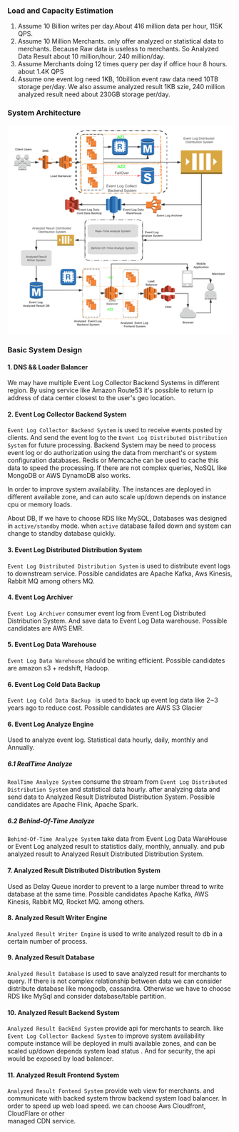 ### Load and Capacity Estimation
1. Assume 10 Billion writes per day.About 416 million data per hour, 115K QPS.
2. Assume 10 Million Merchants. only offer analyzed or statistical data to merchants. Because 
Raw data is useless to merchants. So Analyzed Data Result about 10 million/hour. 240 million/day.
3. Assume Merchants doing 12 times query per day if office hour 8 hours. about  1.4K QPS
4. Assume one event log need 1KB, 10billion event raw data need 10TB storage per/day. 
   We also assume analyzed result 1KB szie, 240 million analyzed result need about 230GB storage per/day.


### System Architecture
![avatar](./images/architecture.png)

### Basic System Design

#### 1. DNS && Loader Balancer

We may have multiple Event Log Collector Backend Systems in different region. By using service like 
Amazon Route53 it's possible to return ip address of data center closest to the user's geo location.

#### 2. Event Log Collector Backend System
```Event Log Collector Backend System``` is used to receive events posted by clients. And send the event log
to the ```Event Log Distributed Distribution System``` for future processing. Backend System may be need to process event log or do authorization using the data from
 merchant's or system configuration databases. Redis or Memcache can be used to cache this data to speed
 the processing.  If there are not complex queries, NoSQL like MongoDB or AWS DynamoDB also works.
 
 In order to improve system availability. The instances are deployed in different available zone, and can 
 auto scale up/down depends on instance cpu or memory loads.
 
 About DB, If we have to choose RDS like MySQL,  Databases was designed in ```active/standby``` mode. 
 when ```active``` database failed down and system can change to standby database quickly.
 
 
 #### 3. Event Log Distributed Distribution System
 ```Event Log Distributed Distribution System``` is used to distribute event logs to downstream service.
 Possible candidates are Apache Kafka, Aws Kinesis, Rabbit MQ among others MQ.
  
 #### 4. Event Log Archiver
 ```Event Log Archiver``` consumer event log from Event Log Distributed Distribution System. And save data to Event Log Data warehouse. 
 Possible candidates are AWS EMR.

#### 5. Event Log Data Warehouse 
```Event Log Data Warehouse``` should be writing efficient. Possible candidates are amazon s3 + redshift, Hadoop.

#### 6. Event Log Cold Data Backup
```Event Log Cold Data Backup ``` is used to back up event log data like 2~3 years ago to reduce cost.
Possible candidates  are AWS S3 Glacier

#### 6. Event Log Analyze Engine
Used to analyze event log. Statistical data hourly, daily, monthly and Annually.

##### 6.1 RealTime Analyze 
```RealTime Analyze System``` consume the stream from ```Event Log Distributed Distribution System``` and statistical data hourly. after analyzing data and send data 
to Analyzed Result Distributed Distribution System. Possible candidates are Apache Flink, Apache Spark.

##### 6.2 Behind-Of-Time Analyze
```Behind-Of-Time Analyze System``` take data from Event Log Data WareHouse or Event Log analyzed result to statistics daily, 
monthly, annually. and pub analyzed result to Analyzed Result Distributed Distribution System.


#### 7. Analyzed Result Distributed Distribution System
Used as Delay Queue inorder to prevent to a large number thread to write database at the same time. 
Possible candidates Apache Kafka, AWS Kinesis, Rabbit MQ, Rocket MQ.
                                                                                                      among others.
#### 8. Analyzed Result Writer Engine
```Analyzed Result Writer Engine``` is used to write analyzed result to db in a certain number of process.
   
#### 9. Analyzed Result Database
```Analyzed Result Database``` is used to save analyzed result for merchants to query. If there is not 
complex relationship between data we can consider distribute database like mongodb, cassandra. Otherwise
we have to choose RDS like MySql and consider database/table partition.

#### 10. Analyzed Result Backend System
```Analyzed Result BackEnd System``` provide api for merchants to search. like ``` Event Log Collector Backend System```
to improve system availability compute instance will be deployed in multi available zones, and can be scaled up/down 
depends system load status . And for security, the api would be exposed by load balancer.  

#### 11. Analyzed Result Frontend System
```Analyzed Result Fontend System``` provide web view for merchants. and communicate with backed system throw 
backend system load balancer. In order to speed up web load speed. we can choose Aws Cloudfront, CloudFlare or other  
managed CDN service.


